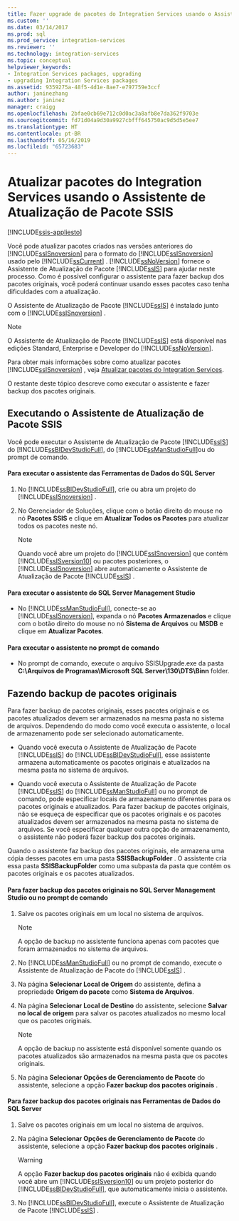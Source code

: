 ```yaml
---
title: Fazer upgrade de pacotes do Integration Services usando o Assistente para Upgrade de Pacote SSIS | Microsoft Docs
ms.custom: ''
ms.date: 03/14/2017
ms.prod: sql
ms.prod_service: integration-services
ms.reviewer: ''
ms.technology: integration-services
ms.topic: conceptual
helpviewer_keywords:
- Integration Services packages, upgrading
- upgrading Integration Services packages
ms.assetid: 9359275a-48f5-4d1e-8ae7-e797759e3ccf
author: janinezhang
ms.author: janinez
manager: craigg
ms.openlocfilehash: 2bfae0cb69e712c0d0ac3a8afb8e7da362f9703e
ms.sourcegitcommit: fd71d04a9d30a9927cbfff645750ac9d5d5e5ee7
ms.translationtype: HT
ms.contentlocale: pt-BR
ms.lasthandoff: 05/16/2019
ms.locfileid: "65723683"
---
```

# <a name="upgrade-integration-services-packages-using-the-ssis-package-upgrade-wizard"></a>Atualizar pacotes do Integration Services usando o Assistente de Atualização de Pacote SSIS

[!INCLUDE[ssis-appliesto](../../includes/ssis-appliesto-ssvrpluslinux-asdb-asdw-xxx.md)]


  Você pode atualizar pacotes criados nas versões anteriores do [!INCLUDE[ssISnoversion](../../includes/ssisnoversion-md.md)] para o formato do [!INCLUDE[ssISnoversion](../../includes/ssisnoversion-md.md)] usado pelo [!INCLUDE[ssCurrent](../../includes/sscurrent-md.md)] . [!INCLUDE[ssNoVersion](../../includes/ssnoversion-md.md)] fornece o Assistente de Atualização de Pacote [!INCLUDE[ssIS](../../includes/ssis-md.md)] para ajudar neste processo. Como é possível configurar o assistente para fazer backup dos pacotes originais, você poderá continuar usando esses pacotes caso tenha dificuldades com a atualização.  
  
 O Assistente de Atualização de Pacote [!INCLUDE[ssIS](../../includes/ssis-md.md)] é instalado junto com o [!INCLUDE[ssISnoversion](../../includes/ssisnoversion-md.md)] .  
  
> [!NOTE]  
>  O Assistente de Atualização de Pacote [!INCLUDE[ssIS](../../includes/ssis-md.md)] está disponível nas edições Standard, Enterprise e Developer do [!INCLUDE[ssNoVersion](../../includes/ssnoversion-md.md)].  
  
 Para obter mais informações sobre como atualizar pacotes [!INCLUDE[ssISnoversion](../../includes/ssisnoversion-md.md)] , veja [Atualizar pacotes do Integration Services](../../integration-services/install-windows/upgrade-integration-services-packages.md).  
  
 O restante deste tópico descreve como executar o assistente e fazer backup dos pacotes originais.  
  
## <a name="running-the-ssis-package-upgrade-wizard"></a>Executando o Assistente de Atualização de Pacote SSIS  
 Você pode executar o Assistente de Atualização de Pacote [!INCLUDE[ssIS](../../includes/ssis-md.md)] do [!INCLUDE[ssBIDevStudioFull](../../includes/ssbidevstudiofull-md.md)], do [!INCLUDE[ssManStudioFull](../../includes/ssmanstudiofull-md.md)]ou do prompt de comando.  
  
#### <a name="to-run-the-wizard-from-sql-server-data-tools"></a>Para executar o assistente das Ferramentas de Dados do SQL Server  
  
1.  No [!INCLUDE[ssBIDevStudioFull](../../includes/ssbidevstudiofull-md.md)], crie ou abra um projeto do [!INCLUDE[ssISnoversion](../../includes/ssisnoversion-md.md)] .  
  
2.  No Gerenciador de Soluções, clique com o botão direito do mouse no nó **Pacotes SSIS** e clique em **Atualizar Todos os Pacotes** para atualizar todos os pacotes neste nó.  
  
    > [!NOTE]  
    >  Quando você abre um projeto do [!INCLUDE[ssISnoversion](../../includes/ssisnoversion-md.md)] que contém [!INCLUDE[ssISversion10](../../includes/ssisversion10-md.md)] ou pacotes posteriores, o [!INCLUDE[ssISnoversion](../../includes/ssisnoversion-md.md)] abre automaticamente o Assistente de Atualização de Pacote [!INCLUDE[ssIS](../../includes/ssis-md.md)] .  
  
#### <a name="to-run-the-wizard-from-sql-server-management-studio"></a>Para executar o assistente do SQL Server Management Studio  
  
-   No [!INCLUDE[ssManStudioFull](../../includes/ssmanstudiofull-md.md)], conecte-se ao [!INCLUDE[ssISnoversion](../../includes/ssisnoversion-md.md)], expanda o nó **Pacotes Armazenados** e clique com o botão direito do mouse no nó **Sistema de Arquivos** ou **MSDB** e clique em **Atualizar Pacotes**.  
  
#### <a name="to-run-the-wizard-at-the-command-prompt"></a>Para executar o assistente no prompt de comando  
  
-   No prompt de comando, execute o arquivo SSISUpgrade.exe da pasta **C:\Arquivos de Programas\Microsoft SQL Server\130\DTS\Binn** folder.  
  
## <a name="backing-up-the-original-packages"></a>Fazendo backup de pacotes originais  
 Para fazer backup de pacotes originais, esses pacotes originais e os pacotes atualizados devem ser armazenados na mesma pasta no sistema de arquivos. Dependendo do modo como você executa o assistente, o local de armazenamento pode ser selecionado automaticamente.  
  
-   Quando você executa o Assistente de Atualização de Pacote [!INCLUDE[ssIS](../../includes/ssis-md.md)] do [!INCLUDE[ssBIDevStudioFull](../../includes/ssbidevstudiofull-md.md)], esse assistente armazena automaticamente os pacotes originais e atualizados na mesma pasta no sistema de arquivos.  
  
-   Quando você executa o Assistente de Atualização de Pacote [!INCLUDE[ssIS](../../includes/ssis-md.md)] do [!INCLUDE[ssManStudioFull](../../includes/ssmanstudiofull-md.md)] ou no prompt de comando, pode especificar locais de armazenamento diferentes para os pacotes originais e atualizados. Para fazer backup de pacotes originais, não se esqueça de especificar que os pacotes originais e os pacotes atualizados devem ser armazenados na mesma pasta no sistema de arquivos. Se você especificar qualquer outra opção de armazenamento, o assistente não poderá fazer backup dos pacotes originais.  
  
 Quando o assistente faz backup dos pacotes originais, ele armazena uma cópia desses pacotes em uma pasta **SSISBackupFolder** . O assistente cria essa pasta **SSISBackupFolder** como uma subpasta da pasta que contém os pacotes originais e os pacotes atualizados.  
  
#### <a name="to-back-up-the-original-packages-in-sql-server-management-studio-or-at-the-command-prompt"></a>Para fazer backup dos pacotes originais no SQL Server Management Studio ou no prompt de comando  
  
1.  Salve os pacotes originais em um local no sistema de arquivos.  
  
    > [!NOTE]  
    >  A opção de backup no assistente funciona apenas com pacotes que foram armazenados no sistema de arquivos.  
  
2.  No [!INCLUDE[ssManStudioFull](../../includes/ssmanstudiofull-md.md)] ou no prompt de comando, execute o Assistente de Atualização de Pacote do [!INCLUDE[ssIS](../../includes/ssis-md.md)] .  
  
3.  Na página **Selecionar Local de Origem** do assistente, defina a propriedade **Origem do pacote** como **Sistema de Arquivos**.  
  
4.  Na página **Selecionar Local de Destino** do assistente, selecione **Salvar no local de origem** para salvar os pacotes atualizados no mesmo local que os pacotes originais.  
  
    > [!NOTE]  
    >  A opção de backup no assistente está disponível somente quando os pacotes atualizados são armazenados na mesma pasta que os pacotes originais.  
  
5.  Na página **Selecionar Opções de Gerenciamento de Pacote** do assistente, selecione a opção **Fazer backup dos pacotes originais** .  
  
#### <a name="to-back-up-the-original-packages-in-sql-server-data-tools"></a>Para fazer backup dos pacotes originais nas Ferramentas de Dados do SQL Server  
  
1.  Salve os pacotes originais em um local no sistema de arquivos.  
  
2.  Na página **Selecionar Opções de Gerenciamento de Pacote** do assistente, selecione a opção **Fazer backup dos pacotes originais** .  
  
    > [!WARNING]  
    >  A opção **Fazer backup dos pacotes originais** não é exibida quando você abre um [!INCLUDE[ssISversion10](../../includes/ssisversion10-md.md)] ou um projeto posterior do [!INCLUDE[ssBIDevStudioFull](../../includes/ssbidevstudiofull-md.md)], que automaticamente inicia o assistente.  
  
3.  No [!INCLUDE[ssBIDevStudioFull](../../includes/ssbidevstudiofull-md.md)], execute o Assistente de Atualização de Pacote [!INCLUDE[ssIS](../../includes/ssis-md.md)] .  
  
  
